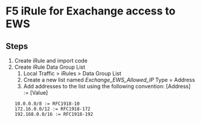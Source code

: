# F5 iRule for Exachange access to EWS

## Steps
1. Create iRule and import code
2. Create iRule Data Group List
    1. Local Traffic > iRules > Data Group List
    2. Create a new list named *Exchange_EWS_Allowed_IP* Type = Address
    3. Add addresses to the list using the following convention: [Address] := [Value]
    ```
    10.0.0.0/8 := RFC1918-10
    172.16.0.0/12 := RFC1918-172
    192.168.0.0/16 := RFC1918-192
    ```
